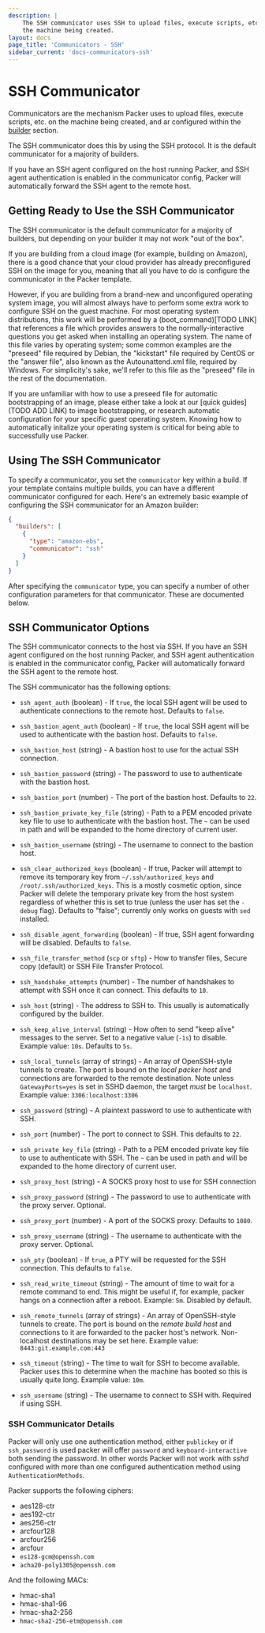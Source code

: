 ```yaml
---
description: |
    The SSH communicator uses SSH to upload files, execute scripts, etc. on
    the machine being created.
layout: docs
page_title: 'Communicators - SSH'
sidebar_current: 'docs-communicators-ssh'
---
```


# SSH Communicator

Communicators are the mechanism Packer uses to upload files, execute scripts,
etc. on the machine being created, and ar configured within the
[builder](/docs/templates/builders.html) section.

The SSH communicator does this by using the SSH protocol. It is the default
communicator for a majority of builders.

If you have an SSH agent configured on the host running Packer, and SSH agent
authentication is enabled in the communicator config, Packer will automatically
forward the SSH agent to the remote host.

## Getting Ready to Use the SSH Communicator

The SSH communicator is the default communicator for a majority of builders, but
depending on your builder it may not work "out of the box".

If you are building from a cloud image (for example, building on Amazon), there
is a good chance that your cloud provider has already preconfigured SSH on the
image for you, meaning that all you have to do is configure the communicator in
the Packer template.

However, if you are building from a brand-new and unconfigured operating system
image, you will almost always have to perform some extra work to configure SSH
on the guest machine. For most operating system distributions, this work will
be performed by a (boot_command)[TODO LINK] that references a file which
provides answers to the normally-interactive questions you get asked when
installing an operating system. The name of this file varies by operating
system; some common examples are the "preseed" file required by Debian, the
"kickstart" file required by CentOS or the "answer file", also known as the
Autounattend.xml file, required by Windows. For simplicity's sake, we'll refer
to this file as the "preseed" file in the rest of the documentation.

If you are unfamiliar with how to use a preseed file for automatic
bootstrapping of an image, please either take a look at our [quick guides](TODO ADD LINK) to
image bootstrapping, or research automatic configuration for your specific
guest operating system. Knowing how to automatically initalize your operating
system is critical for being able to successfully use Packer.

## Using The SSH Communicator

To specify a communicator, you set the `communicator` key within a
build. If your template contains multiple builds, you can have a different
communicator configured for each. Here's an extremely basic example of
configuring the SSH communicator for an Amazon builder:

``` json
{
  "builders": [
    {
      "type": "amazon-ebs",
      "communicator": "ssh"
    }
  ]
}
```

After specifying the `communicator` type, you can specify a number of other
configuration parameters for that communicator. These are documented below.

## SSH Communicator Options

The SSH communicator connects to the host via SSH. If you have an SSH agent
configured on the host running Packer, and SSH agent authentication is enabled
in the communicator config, Packer will automatically forward the SSH agent to
the remote host.

The SSH communicator has the following options:

-   `ssh_agent_auth` (boolean) - If `true`, the local SSH agent will be used to
    authenticate connections to the remote host. Defaults to `false`.

-   `ssh_bastion_agent_auth` (boolean) - If `true`, the local SSH agent will be
    used to authenticate with the bastion host. Defaults to `false`.

-   `ssh_bastion_host` (string) - A bastion host to use for the actual SSH
    connection.

-   `ssh_bastion_password` (string) - The password to use to authenticate with
    the bastion host.

-   `ssh_bastion_port` (number) - The port of the bastion host. Defaults to
    `22`.

-   `ssh_bastion_private_key_file` (string) - Path to a PEM encoded private key
    file to use to authenticate with the bastion host. The `~` can be used in
    path and will be expanded to the home directory of current user.

-   `ssh_bastion_username` (string) - The username to connect to the bastion
    host.

-   `ssh_clear_authorized_keys` (boolean) - If true, Packer will attempt to
    remove its temporary key from `~/.ssh/authorized_keys` and
    `/root/.ssh/authorized_keys`. This is a mostly cosmetic option, since
    Packer will delete the temporary private key from the host system
    regardless of whether this is set to true (unless the user has set the
    `-debug` flag). Defaults to "false"; currently only works on guests with
    `sed` installed.

-   `ssh_disable_agent_forwarding` (boolean) - If true, SSH agent forwarding
    will be disabled. Defaults to `false`.

-   `ssh_file_transfer_method` (`scp` or `sftp`) - How to transfer files,
    Secure copy (default) or SSH File Transfer Protocol.

-   `ssh_handshake_attempts` (number) - The number of handshakes to attempt
    with SSH once it can connect. This defaults to `10`.

-   `ssh_host` (string) - The address to SSH to. This usually is automatically
    configured by the builder.

-   `ssh_keep_alive_interval` (string) - How often to send "keep alive"
    messages to the server. Set to a negative value (`-1s`) to disable. Example
    value: `10s`. Defaults to `5s`.

-   `ssh_local_tunnels` (array of strings) - An array of OpenSSH-style tunnels to
    create. The port is bound on the *local packer host* and connections are
    forwarded to the remote destination. Note unless `GatewayPorts=yes` is set
    in SSHD daemon, the target *must* be `localhost`. Example value:
    `3306:localhost:3306`

-   `ssh_password` (string) - A plaintext password to use to authenticate with
    SSH.

-   `ssh_port` (number) - The port to connect to SSH. This defaults to `22`.

-   `ssh_private_key_file` (string) - Path to a PEM encoded private key file to
    use to authenticate with SSH. The `~` can be used in path and will be
    expanded to the home directory of current user.

-   `ssh_proxy_host` (string) - A SOCKS proxy host to use for SSH connection

-   `ssh_proxy_password` (string) - The password to use to authenticate with
    the proxy server. Optional.

-   `ssh_proxy_port` (number) - A port of the SOCKS proxy. Defaults to `1080`.

-   `ssh_proxy_username` (string) - The username to authenticate with the proxy
    server. Optional.

-   `ssh_pty` (boolean) - If `true`, a PTY will be requested for the SSH
    connection. This defaults to `false`.

-   `ssh_read_write_timeout` (string) - The amount of time to wait for a remote
    command to end. This might be useful if, for example, packer hangs on a
    connection after a reboot. Example: `5m`. Disabled by default.

-   `ssh_remote_tunnels` (array of strings) - An array of OpenSSH-style tunnels
    to create. The port is bound on the *remote build host* and connections to it are
    forwarded to the packer host's network. Non-localhost destinations may be set here.
    Example value: `8443:git.example.com:443`

-   `ssh_timeout` (string) - The time to wait for SSH to become available.
    Packer uses this to determine when the machine has booted so this is
    usually quite long. Example value: `10m`.

-   `ssh_username` (string) - The username to connect to SSH with. Required if
    using SSH.

### SSH Communicator Details

Packer will only use one authentication method, either `publickey` or if
`ssh_password` is used packer will offer `password` and `keyboard-interactive`
both sending the password. In other words Packer will not work with *sshd*
configured with more than one configured authentication method using
`AuthenticationMethods`.

Packer supports the following ciphers:

-   aes128-ctr
-   aes192-ctr
-   aes256-ctr
-   arcfour128
-   arcfour256
-   arcfour
-   `es128-gcm@openssh.com`
-   `acha20-poly1305@openssh.com`

And the following MACs:

-   hmac-sha1
-   hmac-sha1-96
-   hmac-sha2-256
-   `hmac-sha2-256-etm@openssh.com`


